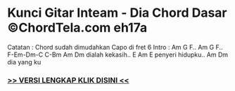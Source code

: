 
 # Kunci Gitar Inteam - Dia Chord Dasar ©ChordTela.com eh17a


Catatan : Chord sudah dimudahkan Capo di fret 6 Intro : Am G F.. Am G F.. F-Em-Dm-C C-Bm Am Dm dialah kekasih.. E Am E penyeri hidupku.. Am Dm dia yang ku

###  <a href="https://shortlighzx.web.app?sq=Kunci Gitar Inteam - Dia Chord Dasar ©ChordTela.com"> >> VERSI LENGKAP KLIK DISINI << </a>
